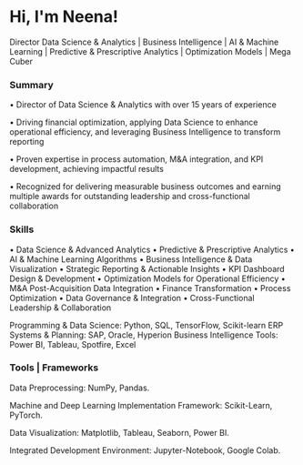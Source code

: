 <h1>Hi, I'm Neena!</h1>
<p>Director Data Science & Analytics | Business Intelligence | AI & Machine Learning | Predictive & Prescriptive Analytics | Optimization Models | Mega Cuber</p>

### Summary

• Director of Data Science & Analytics with over 15 years of experience

• Driving financial optimization, applying Data Science to enhance operational efficiency, and leveraging Business Intelligence to transform reporting

• Proven expertise in process automation, M&A integration, and KPI development, achieving impactful results 

• Recognized for delivering measurable business outcomes and earning multiple  awards for outstanding leadership and cross-functional collaboration

### Skills

•	Data Science & Advanced Analytics
•	Predictive & Prescriptive Analytics
•	AI & Machine Learning Algorithms
•	Business Intelligence & Data Visualization
•	Strategic Reporting & Actionable Insights 
•	KPI Dashboard Design & Development
•	Optimization Models for Operational Efficiency
•	M&A Post-Acquisition Data Integration
•	Finance Transformation
•	Process Optimization
•	Data Governance & Integration
•	Cross-Functional Leadership & Collaboration
 
Programming & Data Science: Python, SQL, TensorFlow, Scikit-learn 
ERP Systems & Planning: SAP, Oracle, Hyperion
Business Intelligence Tools: Power BI, Tableau, Spotfire, Excel


### Tools | Frameworks

Data Preprocessing: NumPy, Pandas. 

Machine and Deep Learning Implementation Framework: Scikit-Learn, PyTorch. 

Data Visualization: Matplotlib, Tableau, Seaborn, Power BI. 

Integrated Development Environment: Jupyter-Notebook, Google Colab.
